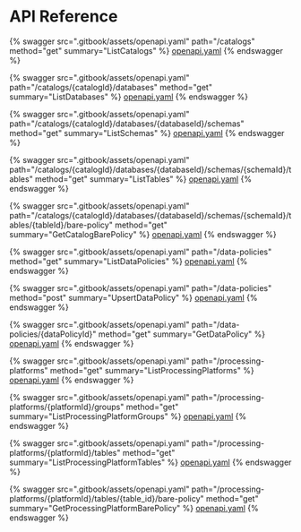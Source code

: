 # API Reference

{% swagger src=".gitbook/assets/openapi.yaml" path="/catalogs" method="get" summary="ListCatalogs" %}
[openapi.yaml](.gitbook/assets/openapi.yaml)
{% endswagger %}

{% swagger src=".gitbook/assets/openapi.yaml" path="/catalogs/{catalogId}/databases" method="get" summary="ListDatabases" %}
[openapi.yaml](.gitbook/assets/openapi.yaml)
{% endswagger %}

{% swagger src=".gitbook/assets/openapi.yaml" path="/catalogs/{catalogId}/databases/{databaseId}/schemas" method="get" summary="ListSchemas" %}
[openapi.yaml](.gitbook/assets/openapi.yaml)
{% endswagger %}

{% swagger src=".gitbook/assets/openapi.yaml" path="/catalogs/{catalogId}/databases/{databaseId}/schemas/{schemaId}/tables" method="get" summary="ListTables" %}
[openapi.yaml](.gitbook/assets/openapi.yaml)
{% endswagger %}

{% swagger src=".gitbook/assets/openapi.yaml" path="/catalogs/{catalogId}/databases/{databaseId}/schemas/{schemaId}/tables/{tableId}/bare-policy" method="get" summary="GetCatalogBarePolicy" %}
[openapi.yaml](.gitbook/assets/openapi.yaml)
{% endswagger %}

{% swagger src=".gitbook/assets/openapi.yaml" path="/data-policies" method="get" summary="ListDataPolicies" %}
[openapi.yaml](.gitbook/assets/openapi.yaml)
{% endswagger %}

{% swagger src=".gitbook/assets/openapi.yaml" path="/data-policies" method="post" summary="UpsertDataPolicy" %}
[openapi.yaml](.gitbook/assets/openapi.yaml)
{% endswagger %}

{% swagger src=".gitbook/assets/openapi.yaml" path="/data-policies/{dataPolicyId}" method="get" summary="GetDataPolicy" %}
[openapi.yaml](.gitbook/assets/openapi.yaml)
{% endswagger %}

{% swagger src=".gitbook/assets/openapi.yaml" path="/processing-platforms" method="get" summary="ListProcessingPlatforms" %}
[openapi.yaml](.gitbook/assets/openapi.yaml)
{% endswagger %}

{% swagger src=".gitbook/assets/openapi.yaml" path="/processing-platforms/{platformId}/groups" method="get" summary="ListProcessingPlatformGroups" %}
[openapi.yaml](.gitbook/assets/openapi.yaml)
{% endswagger %}

{% swagger src=".gitbook/assets/openapi.yaml" path="/processing-platforms/{platformId}/tables" method="get" summary="ListProcessingPlatformTables" %}
[openapi.yaml](.gitbook/assets/openapi.yaml)
{% endswagger %}

{% swagger src=".gitbook/assets/openapi.yaml" path="/processing-platforms/{platformId}/tables/{table_id}/bare-policy" method="get" summary="GetProcessingPlatformBarePolicy" %}
[openapi.yaml](.gitbook/assets/openapi.yaml)
{% endswagger %}
